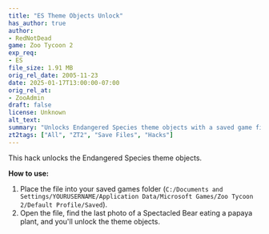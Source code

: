 ```yaml
---
title: "ES Theme Objects Unlock"
has_author: true
author: 
- RedNotDead
game: Zoo Tycoon 2
exp_req: 
- ES
file_size: 1.91 MB
orig_rel_date: 2005-11-23
date: 2025-01-17T13:00:00-07:00
orig_rel_at: 
- ZooAdmin
draft: false
license: Unknown
alt_text: 
summary: "Unlocks Endangered Species theme objects with a saved game file."
zt2tags: ["All", "ZT2", "Save Files", "Hacks"]
---
```

This hack unlocks the Endangered Species theme objects.  

**How to use:**  
1. Place the file into your saved games folder (`C:/Documents and Settings/YOURUSERNAME/Application Data/Microsoft Games/Zoo Tycoon 2/Default Profile/Saved`).  
2. Open the file, find the last photo of a Spectacled Bear eating a papaya plant, and you'll unlock the theme objects.
